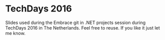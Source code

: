 # TechDays 2016

Slides used during the Embrace git in .NET projects session during TechDays 2016 in The Netherlands. 
Feel free to reuse. If you like it just let me know.
